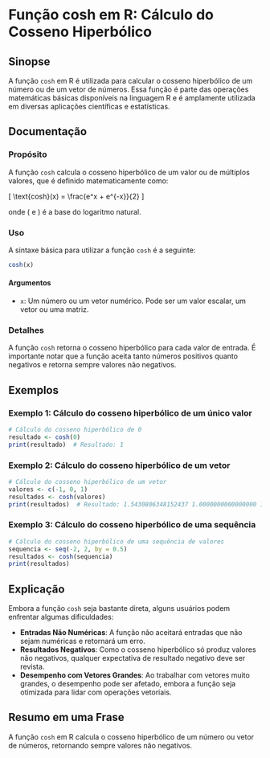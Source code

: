 <!--
Meta Description: # Função cosh em R: Cálculo do Cosseno Hiperbólico ## Sinopse A função `cosh` em R é utilizada para calcular o cosseno hiperbólico de um número ou de ...
Meta Keywords: cosh, cosseno, hiperbólico, função, cálculo
-->

# Função cosh em R: Cálculo do Cosseno Hiperbólico

## Sinopse
A função `cosh` em R é utilizada para calcular o cosseno hiperbólico de um número ou de um vetor de números. Essa função é parte das operações matemáticas básicas disponíveis na linguagem R e é amplamente utilizada em diversas aplicações científicas e estatísticas.

## Documentação
### Propósito
A função `cosh` calcula o cosseno hiperbólico de um valor ou de múltiplos valores, que é definido matematicamente como:

\[ \text{cosh}(x) = \frac{e^x + e^{-x}}{2} \]

onde \( e \) é a base do logaritmo natural.

### Uso
A sintaxe básica para utilizar a função `cosh` é a seguinte:

```R
cosh(x)
```

#### Argumentos
- `x`: Um número ou um vetor numérico. Pode ser um valor escalar, um vetor ou uma matriz.

### Detalhes
A função `cosh` retorna o cosseno hiperbólico para cada valor de entrada. É importante notar que a função aceita tanto números positivos quanto negativos e retorna sempre valores não negativos.

## Exemplos
### Exemplo 1: Cálculo do cosseno hiperbólico de um único valor
```R
# Cálculo do cosseno hiperbólico de 0
resultado <- cosh(0)
print(resultado)  # Resultado: 1
```

### Exemplo 2: Cálculo do cosseno hiperbólico de um vetor
```R
# Cálculo do cosseno hiperbólico de um vetor
valores <- c(-1, 0, 1)
resultados <- cosh(valores)
print(resultados)  # Resultado: 1.5430806348152437 1.0000000000000000 1.5430806348152437
```

### Exemplo 3: Cálculo do cosseno hiperbólico de uma sequência
```R
# Cálculo do cosseno hiperbólico de uma sequência de valores
sequencia <- seq(-2, 2, by = 0.5)
resultados <- cosh(sequencia)
print(resultados)
```

## Explicação
Embora a função `cosh` seja bastante direta, alguns usuários podem enfrentar algumas dificuldades:

- **Entradas Não Numéricas**: A função não aceitará entradas que não sejam numéricas e retornará um erro.
- **Resultados Negativos**: Como o cosseno hiperbólico só produz valores não negativos, qualquer expectativa de resultado negativo deve ser revista.
- **Desempenho com Vetores Grandes**: Ao trabalhar com vetores muito grandes, o desempenho pode ser afetado, embora a função seja otimizada para lidar com operações vetoriais.

## Resumo em uma Frase
A função `cosh` em R calcula o cosseno hiperbólico de um número ou vetor de números, retornando sempre valores não negativos.